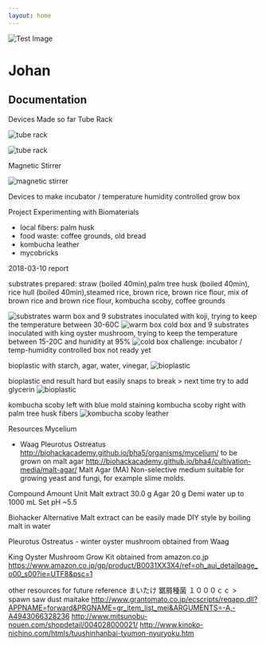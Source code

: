 ```yaml
---
layout: home
---
```



![Test Image](./BHA5.png)

# Johan
## Documentation

Devices Made so far
Tube Rack

![tube rack](./IMG_2734.JPG)

![tube rack](./IMG_2730.JPG)

Magnetic Stirrer

![magnetic stirrer](./IMG_2712.JPG)



Devices to make
incubator / temperature humidity controlled grow box

Project
Experimenting with Biomaterials
- local fibers: palm husk
- food waste: coffee grounds, old bread
- kombucha leather
- mycobricks

2018-03-10 report

substrates prepared:
straw (boiled 40min),palm tree husk (boiled 40min), rice hull (boiled 40min),steamed rice, brown rice, brown rice flour, mix of brown rice and brown rice flour, kombucha scoby, coffee grounds

![substrates](./IMG_2806.JPG)
warm box and 9 substrates inoculated with koji, trying to keep the temperature between 30-60C
![warm box](./IMG_2813.JPG)
cold box and 9 substrates inoculated with king oyster mushroom, trying to keep the temperature between 15-20C and hunidity at 95%
![cold box](./IMG_2817.JPG)
challenge: incubator / temp-humidity controlled box not ready yet

bioplastic with starch, agar, water, vinegar,
![bioplastic](./IMG_2835.JPG)

bioplastic end result hard but easily snaps to break > next time try to add glycerin
![bioplastic](./IMG_2839.JPG)

kombucha scoby left with blue mold staining
kombucha scoby right with palm tree husk fibers
![kombucha scoby leather](./IMG_2780.JPG)


Resources
Mycelium 
- Waag Pleurotus Ostreatus http://biohackacademy.github.io/bha5/organisms/mycelium/
to be grown on malt agar http://biohackacademy.github.io/bha4/cultivation-media/malt-agar/
Malt Agar (MA)
Non-selective medium suitable for growing yeast and fungi, for example slime molds.

Compound	Amount	Unit
Malt extract	30.0	g
Agar	20	g
Demi water	up to 1000	mL
Set pH ~5.5

Biohacker Alternative
Malt extract can be easily made DIY style by boiling malt in water

Pleurotus Ostreatus - winter oyster mushroom
obtained from Waag

King Oyster Mushroom Grow Kit
obtained from amazon.co.jp
https://www.amazon.co.jp/gp/product/B0031XX3X4/ref=oh_aui_detailpage_o00_s00?ie=UTF8&psc=1

other resources for future reference
まいたけ 鋸屑種菌 １０００ｃｃ > spawn saw dust maitake
http://www.grantomato.co.jp/ecscripts/reqapp.dll?APPNAME=forward&PRGNAME=gr_item_list_mei&ARGUMENTS=-A,-A4943066328236
http://www.mitsunobu-nouen.com/shopdetail/004028000021/
http://www.kinoko-nichino.com/htmls/tuushinhanbai-tyumon-nyuryoku.htm

